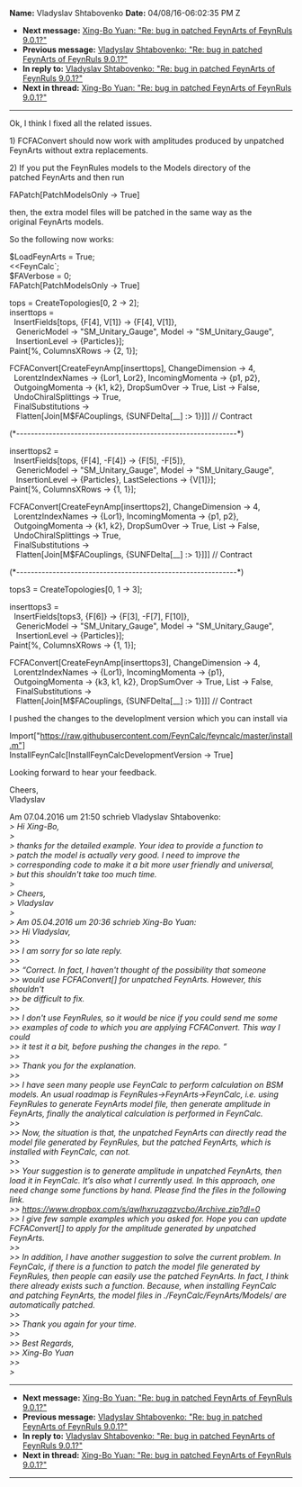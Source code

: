 **Name:** Vladyslav Shtabovenko
**Date:** 04/08/16-06:02:35 PM Z

  - **Next message:** [Xing-Bo Yuan: "Re: bug in patched FeynArts of
    FeynRuls 9.0.1?"](1043.html)
  - **Previous message:** [Vladyslav Shtabovenko: "Re: bug in patched
    FeynArts of FeynRuls 9.0.1?"](1041.html)
  - **In reply to:** [Vladyslav Shtabovenko: "Re: bug in patched
    FeynArts of FeynRuls 9.0.1?"](1041.html)
  - **Next in thread:** [Xing-Bo Yuan: "Re: bug in patched FeynArts of
    FeynRuls 9.0.1?"](1043.html)

-----

Ok, I think I fixed all the related issues.  

1\) FCFAConvert should now work with amplitudes produced by unpatched  
FeynArts without extra replacements.  

2\) If you put the FeynRules models to the Models directory of the  
patched FeynArts and then run  

FAPatch[PatchModelsOnly -\> True]  

then, the extra model files will be patched in the same way as the  
original FeynArts models.  

So the following now works:  

$LoadFeynArts = True;  
<<FeynCalc\`;  
$FAVerbose = 0;  
FAPatch[PatchModelsOnly -\> True]  

tops = CreateTopologies[0, 2 -\> 2];  
inserttops =  
  InsertFields[tops, {F[4], V[1]} -\> {F[4],
V[1]},  
   GenericModel -\> "SM\_Unitary\_Gauge", Model -\>
"SM\_Unitary\_Gauge",  
   InsertionLevel -\> {Particles}];  
Paint[%, ColumnsXRows -\> {2, 1}];  

FCFAConvert[CreateFeynAmp[inserttops], ChangeDimension -\>
4,  
  LorentzIndexNames -\> {Lor1, Lor2}, IncomingMomenta -\> {p1, p2},  
  OutgoingMomenta -\> {k1, k2}, DropSumOver -\> True, List -\> False,  
  UndoChiralSplittings -\> True,  
  FinalSubstitutions -\>  
   Flatten[Join[M$FACouplings, {SUNFDelta[\_\_] :\>
1}]]] // Contract  

(\*-------------------------------------------------------------\*)  

inserttops2 =  
  InsertFields[tops, {F[4], -F[4]} -\>
{F[5], -F[5]},  
   GenericModel -\> "SM\_Unitary\_Gauge", Model -\>
"SM\_Unitary\_Gauge",  
   InsertionLevel -\> {Particles}, LastSelections -\>
{V[1]}];  
Paint[%, ColumnsXRows -\> {1, 1}];  

FCFAConvert[CreateFeynAmp[inserttops2], ChangeDimension -\>
4,  
  LorentzIndexNames -\> {Lor1}, IncomingMomenta -\> {p1, p2},  
  OutgoingMomenta -\> {k1, k2}, DropSumOver -\> True, List -\> False,  
  UndoChiralSplittings -\> True,  
  FinalSubstitutions -\>  
   Flatten[Join[M$FACouplings, {SUNFDelta[\_\_] :\>
1}]]] // Contract  

(\*-------------------------------------------------------------\*)  

tops3 = CreateTopologies[0, 1 -\> 3];  

inserttops3 =  
  InsertFields[tops3, {F[6]} -\> {F[3],
-F[7], F[10]},  
   GenericModel -\> "SM\_Unitary\_Gauge", Model -\>
"SM\_Unitary\_Gauge",  
   InsertionLevel -\> {Particles}];  
Paint[%, ColumnsXRows -\> {1, 1}];  

FCFAConvert[CreateFeynAmp[inserttops3], ChangeDimension -\>
4,  
  LorentzIndexNames -\> {Lor1}, IncomingMomenta -\> {p1},  
  OutgoingMomenta -\> {k3, k1, k2}, DropSumOver -\> True, List -\>
False,  
   FinalSubstitutions -\>  
   Flatten[Join[M$FACouplings, {SUNFDelta[\_\_] :\>
1}]]] // Contract  

I pushed the changes to the developlment version which you can install
via  

Import["https://raw.githubusercontent.com/FeynCalc/feyncalc/master/install.m"]  
InstallFeynCalc[InstallFeynCalcDevelopmentVersion -\> True]  

Looking forward to hear your feedback.  

Cheers,  
Vladyslav  

Am 07.04.2016 um 21:50 schrieb Vladyslav Shtabovenko:  
*\> Hi Xing-Bo,*  
*\>*  
*\> thanks for the detailed example. Your idea to provide a function
to*  
*\> patch the model is actually very good. I need to improve the*  
*\> corresponding code to make it a bit more user friendly and
universal,*  
*\> but this shouldn't take too much time.*  
*\>*  
*\> Cheers,*  
*\> Vladyslav*  
*\>*  
*\> Am 05.04.2016 um 20:36 schrieb Xing-Bo Yuan:*  
*\>\> Hi Vladyslav,*  
*\>\>*  
*\>\> I am sorry for so late reply.*  
*\>\>*  
*\>\> “Correct. In fact, I haven't thought of the possibility that
someone*  
*\>\> would use FCFAConvert[] for unpatched FeynArts. However,
this shouldn't*  
*\>\> be difficult to fix.*  
*\>\>*  
*\>\> I don't use FeynRules, so it would be nice if you could send me
some*  
*\>\> examples of code to which you are applying FCFAConvert. This way I
could*  
*\>\> it test it a bit, before pushing the changes in the repo. “*  
*\>\>*  
*\>\> Thank you for the explanation.*  
*\>\>*  
*\>\> I have seen many people use FeynCalc to perform calculation on BSM
models. An usual roadmap is FeynRules-\>FeynArts-\>FeynCalc, i.e. using
FeynRules to generate FeynArts model file, then generate amplitude in
FeynArts, finally the analytical calculation is performed in
FeynCalc.*  
*\>\>*  
*\>\> Now, the situation is that, the unpatched FeynArts can directly
read the model file generated by FeynRules, but the patched FeynArts,
which is installed with FeynCalc, can not.*  
*\>\>*  
*\>\> Your suggestion is to generate amplitude in unpatched FeynArts,
then load it in FeynCalc. It’s also what I currently used. In this
approach, one need change some functions by hand. Please find the files
in the following link.*  
*\>\> https://www.dropbox.com/s/qwlhxruzqgzvcbo/Archive.zip?dl=0*  
*\>\> I give few sample examples which you asked for. Hope you can
update FCFAConvert[] to apply for the amplitude generated by
unpatched FeynArts.*  
*\>\>*  
*\>\> In addition, I have another suggestion to solve the current
problem. In FeynCalc, if there is a function to patch the model file
generated by FeynRules, then people can easily use the patched FeynArts.
In fact, I think there already exists such a function. Because, when
installing FeynCalc and patching FeynArts, the model files in
./FeynCalc/FeynArts/Models/ are automatically patched.*  
*\>\>*  
*\>\> Thank you again for your time.*  
*\>\>*  
*\>\> Best Regards,*  
*\>\> Xing-Bo Yuan*  
*\>\>*  
*\>*  

-----

  - **Next message:** [Xing-Bo Yuan: "Re: bug in patched FeynArts of
    FeynRuls 9.0.1?"](1043.html)
  - **Previous message:** [Vladyslav Shtabovenko: "Re: bug in patched
    FeynArts of FeynRuls 9.0.1?"](1041.html)
  - **In reply to:** [Vladyslav Shtabovenko: "Re: bug in patched
    FeynArts of FeynRuls 9.0.1?"](1041.html)
  - **Next in thread:** [Xing-Bo Yuan: "Re: bug in patched FeynArts of
    FeynRuls 9.0.1?"](1043.html)

-----

